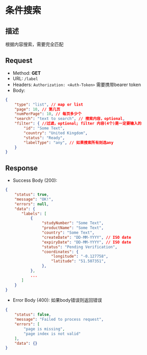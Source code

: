 # 条件搜索

## 描述
根据内容搜索，需要完全匹配
## Request
- Method: **GET**
- URL: `/label`
- Headers: `Authorization: <Auth-Token>` 需要携带bearer token
- Body: 
```json
{
    "type": "list", // map or list
    "page": 10, // 第几页
    "numPerPage": 10, // 每页多少个
    "search": "text to search", // 搜索内容，optional,
    "filter": { //过滤，optional; filter 内容(4个)是一定要输入的
        "id": "Some Text", 
        "country": "United Kingdom",
        "status": "Ready",
        "labelType": "any", // 如果搜索所有则选any
    }
}
```

## Response
- Success Body (200):
```json
{
    "status": true,
    "message": "OK!",
    "errors": null,
    "data": {
       "labels": [
           {
                "studyNumber": "Some Text",
                "productName": "Some Text",
                "country": "Some Text",
                "createDate": "DD-MM-YYYY", // ISO date
                "expiryDate": "DD-MM-YYYY", // ISO date
                "status": "Pending Verification",
                "coordinates": {
                    "longitude": "-0.127758",
                    "latitude": "51.507351",
                },
           },
           ...
       ]
    }
}
```

- Error Body (400):
如果body错误则返回错误
```json
{
    "status": false,
    "message": "Failed to process request",
    "errors": [
        "page is missing",
        "page index is not valid"
    ],
    "data": {}
}
```